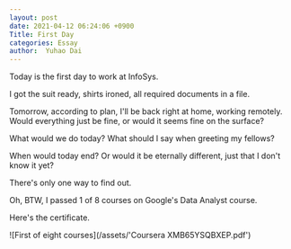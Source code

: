 ```yaml
---
layout: post
date: 2021-04-12 06:24:06 +0900
Title: First Day
categories: Essay
author:  Yuhao Dai
---
```


Today is the first day to work at InfoSys.

I got the suit ready, shirts ironed, all required documents in a file.

Tomorrow, according to plan, I'll be back right at home, working remotely. Would everything just be fine, or would it seems fine on the surface?

What would we do today? What should I say when greeting my fellows?

When would today end? Or would it be eternally different, just that I don't know it yet?

There's only one way to find out.

Oh, BTW, I passed 1 of 8 courses on Google's Data Analyst course.

Here's the certificate.

![First of eight courses](/assets/'Coursera XMB65YSQBXEP.pdf')
